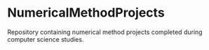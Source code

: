 # NumericalMethodProjects
Repository containing numerical method projects completed during computer science studies.

